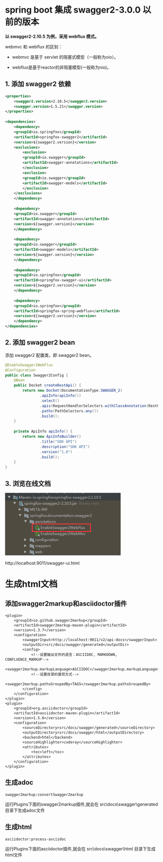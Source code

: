 # spring boot 集成 swagger2-3.0.0 以前的版本
**以 swagger2-2.10.5 为例，采用 webflux 模式。**

webmvc 和 webflux 的区别：

- webmvc 是基于 servlet 的阻塞式模型（一般称为oio）。

- webflux是基于reactor的非阻塞模型(一般称为nio)。

## 1. 添加 swagger2 依赖
```xml
<properties>
    <swagger2.version>2.10.5</swagger2.version>
    <swagger.version>1.5.21</swagger.version>
</properties>

<dependencies>
    <dependency>
	<groupId>io.springfox</groupId>
	<artifactId>springfox-swagger2</artifactId>
	<version>${swagger2.version}</version>
	<exclusions>
	    <exclusion>
		<groupId>io.swagger</groupId>
		<artifactId>swagger-annotations</artifactId>
	    </exclusion>
	    <exclusion>
		<groupId>io.swagger</groupId>
		<artifactId>swagger-models</artifactId>
	    </exclusion>
	</exclusions>
    </dependency>
    
    <dependency>
	<groupId>io.swagger</groupId>
	<artifactId>swagger-annotations</artifactId>
	<version>${swagger.version}</version>
    </dependency>
    
    <dependency>
	<groupId>io.swagger</groupId>
	<artifactId>swagger-models</artifactId>
	<version>${swagger.version}</version>
    </dependency>
    
    <dependency>
	<groupId>io.springfox</groupId>
	<artifactId>springfox-swagger-ui</artifactId>
	<version>${swagger2.version}</version>
    </dependency>
    
    <dependency>
	<groupId>io.springfox</groupId>
	<artifactId>springfox-spring-webflux</artifactId>
	<version>${swagger2.version}</version>
    </dependency>
</dependencies>
```

## 2. 添加 swagger2 bean
添加 swagger2 配置类，即 swagger2 bean。

```java
@EnableSwagger2WebFlux
@Configuration
public class Swagger2Config {
    @Bean
    public Docket createRestApi() {
        return new Docket(DocumentationType.SWAGGER_2)
                .apiInfo(apiInfo())
                .select()
                .apis(RequestHandlerSelectors.withClassAnnotation(RestController.class))
                .paths(PathSelectors.any())
                .build();
    }

    private ApiInfo apiInfo() {
        return new ApiInfoBuilder()
                .title("SDK API")
                .description("SDK API")
                .version("1.0")
                .build();
    }
}
```

## 3. 浏览在线文档
![swagger-01](./images/swagger-01.png 'swagger-01')

http://localhost:9011/swagger-ui.html

# 生成html文档
## 添加swagger2markup和asciidoctor插件
```
<plugin>
	<groupId>io.github.swagger2markup</groupId>
	<artifactId>swagger2markup-maven-plugin</artifactId>
	<version>1.3.7</version>
	<configuration>
		<swaggerInput>http://localhost:9011/v2/api-docs</swaggerInput>
		<outputDir>src/docs/swagger/generated</outputDir>
		<config>
			<!--设置输出文件的语言：ASCIIDOC, MARKDOWN, CONFLUENCE_MARKUP-->
			<swagger2markup.markupLanguage>ASCIIDOC</swagger2markup.markupLanguage>
			<!--设置目录的展现方式-->
			<swagger2markup.pathsGroupedBy>TAGS</swagger2markup.pathsGroupedBy>
		</config>
	</configuration>
</plugin>
<plugin>
	<groupId>org.asciidoctor</groupId>
	<artifactId>asciidoctor-maven-plugin</artifactId>
	<version>1.5.6</version>
	<configuration>
		<sourceDirectory>src/docs/swagger/generated</sourceDirectory>
		<outputDirectory>src/docs/swagger/html</outputDirectory>
		<backend>html</backend>
		<sourceHighlighter>coderay</sourceHighlighter>
		<attributes>
			<toc>left</toc>
		</attributes>
	</configuration>
</plugin>
```

## 生成adoc
```
swagger2markup:convertSwagger2markup
```
运行Plugins下面的swagger2markup插件,就会在 src\docs\swagger\generated 目录下生成adoc文件

## 生成html
```
asciidoctor:process-asciidoc
```
运行Plugins下面的asciidoctor插件,就会在 src\docs\swagger\html 目录下生成html文件
